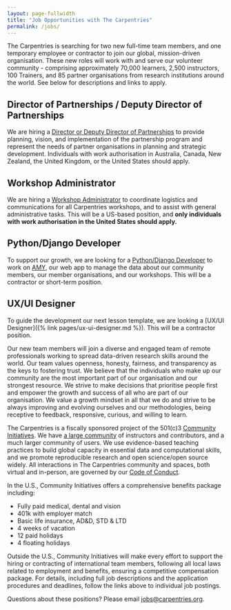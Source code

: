 ```yaml
---
layout: page-fullwidth
title: "Job Opportunities with The Carpentries"
permalink: /jobs/
---
```


The Carpentries is searching for two new full-time team members, and one temporary employee or contractor to join our global, mission-driven organisation. 
These new roles will work with and serve our volunteer community - comprising approximately 70,000 learners, 2,500 instructors, 100 Trainers, and 85 
partner organisations from research institutions around the world. See below for descriptions and links to 
apply.

## Director of Partnerships / Deputy Director of Partnerships
We are hiring a [Director or Deputy Director of Partnerships](http://carpentries.org/director-of-partnerships/) to provide planning, vision, and implementation of the partnership program and represent the needs of partner organisations in planning and strategic development. Individuals with work authorisation in Australia, Canada, New Zealand, the United Kingdom, or the United States should apply.

## Workshop Administrator
We are hiring a [Workshop Administrator](http://carpentries.org/workshop-administrator/) to coordinate logistics and communications for all Carpentries workshops, and to assist with general administrative tasks. This will be a US-based position, and 
**only individuals with work authorisation in the United States should apply.**

## Python/Django Developer
To support our growth, we are looking for a [Python/Django Developer](http://carpentries.org/python-django-developer/) to work on
[AMY](https://github.com/carpentries/amy), our web app to manage the data about
our community members, our member organisations, and our workshops. This will be a contractor or short-term position.

## UX/UI Designer

To guide the development our next lesson template, we are looking a [UX/UI Designer]({% link pages/ux-ui-designer.md %}). This will be a contractor position.

Our new team members will join a diverse and engaged team of remote professionals working to spread data-driven research skills around the world.
Our team values openness, honesty, fairness, and transparency as the keys to fostering trust. We believe that the individuals who make up our community
are the most important part of our organisation and our strongest resource. We strive to make decisions that prioritise people first and empower the growth
and success of all who are part of our organisation. We value a growth mindset in all that we do and strive to be always improving and evolving ourselves
and our methodologies, being receptive to feedback, responsive, curious, and willing to learn.

The Carpentries is a fiscally sponsored project of the 501(c)3 [Community Initiatives](http://communityin.org/). We have 
[a large community](https://carpentries.org/instructors-map/) of instructors and contributors, and a much larger community of users. We use evidence-based
teaching practices to build global capacity in essential data and computational skills, and we promote reproducible research and open science/open source 
widely. All interactions in The Carpentries community and spaces, both 
virtual and in-person, are governed by our 
[Code of Conduct](https://docs.carpentries.org/topic_folders/policies/code-of-conduct.html#code-of-conduct-detailed-view).

In the U.S., Community Initiatives offers a comprehensive benefits package including:
- Fully paid medical, dental and vision
- 401k with employer match
- Basic life insurance, AD&D, STD & LTD
- 4 weeks of vacation
- 12 paid holidays
- 4 floating holidays

Outside the U.S., Community Initiatives will make every effort to support the hiring or contracting of international team members, 
following all local laws related to employment and benefits, ensuring a competitive compensation package. For details, including full job descriptions and the application procedures and deadlines, follow the links above to individual job postings. 

Questions about these positions? Please email [jobs@carpentries.org](mailto:jobs@carpentries.org).
